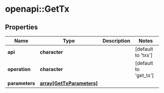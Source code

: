 # openapi::GetTx


## Properties
Name | Type | Description | Notes
------------ | ------------- | ------------- | -------------
**api** | **character** |  | [default to &#39;txs&#39;]
**operation** | **character** |  | [default to &#39;get_tx&#39;]
**parameters** | [**array[GetTxParameters]**](get_tx_parameters.md) |  | 


